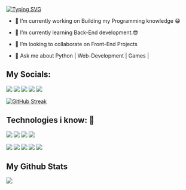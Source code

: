 [![Typing SVG](https://readme-typing-svg.demolab.com?font=Fira+Code&size=40&pause=1000&vCenter=true&width=435&lines=Hi+I'm+Kapil;Wlcm+to+my+profile)](https://git.io/typing-svg)

-  🔭 I’m currently working on Building my Programming knowledge 😁

-  🌱 I’m currently learning Back-End development.😎

- 👯 I’m looking to collaborate on Front-End Projects

- 💬 Ask me about Python | Web-Development | Games |


## My Socials:
[![](https://img.shields.io/badge/linkedin-%230077B5.svg?style=for-the-badge&logo=linkedin)](https://www.linkedin.com/in/kapil-badokar)
[![](https://img.shields.io/badge/Gmail-D14836?style=for-the-badge&logo=gmail&logoColor=white)](mailto:kapilbadokar321@gmail.com)
[![](https://img.shields.io/badge/Twitter-1DA1F2?style=for-the-badge&logo=twitter&logoColor=white)](https://twitter.com/kapil_badokar)
[![](https://img.shields.io/badge/Discord-7289DA?style=for-the-badge&logo=discord&logoColor=white)](https://discordapp.com/users/630089077261336602)
[![](https://img.shields.io/badge/Instagram-E4405F?style=for-the-badge&logo=instagram&logoColor=white)](https://www.instagram.com/_kapil619/)

[![GitHub Streak](https://streak-stats.demolab.com?user=Kapil619&theme=dark)](https://git.io/streak-stats)


## Technologies i know: 🫡
![](https://img.shields.io/badge/React-20232A?style=for-the-badge&logo=react&logoColor=61DAFB)
![](https://img.shields.io/badge/Material--UI-0081CB?style=for-the-badge&logo=material-ui&logoColor=white)
![](https://img.shields.io/badge/Google_Cloud-4285F4?style=for-the-badge&logo=google-cloud&logoColor=white)
![](https://img.shields.io/badge/Tailwind_CSS-38B2AC?style=for-the-badge&logo=tailwind-css&logoColor=white)

[![](https://img.shields.io/badge/Python-3776AB?style=for-the-badge&logo=python&logoColor=white)](google.com)
[![](https://img.shields.io/badge/JavaScript-F7DF1E?style=for-the-badge&logo=javascript&logoColor=black)](google.com)
![](https://img.shields.io/badge/HTML5-E34F26?style=for-the-badge&logo=html5&logoColor=white)
![](https://img.shields.io/badge/CSS3-1572B6?style=for-the-badge&logo=css3&logoColor=white)
![](https://img.shields.io/badge/C%2B%2B-00599C?style=for-the-badge&logo=c%2B%2B&logoColor=white)

## My Github Stats
<img src="https://github-readme-stats.vercel.app/api?username=Kapil619&show_icons=true"/>













